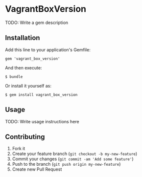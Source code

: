 # VagrantBoxVersion

TODO: Write a gem description

## Installation

Add this line to your application's Gemfile:

    gem 'vagrant_box_version'

And then execute:

    $ bundle

Or install it yourself as:

    $ gem install vagrant_box_version

## Usage

TODO: Write usage instructions here

## Contributing

1. Fork it
2. Create your feature branch (`git checkout -b my-new-feature`)
3. Commit your changes (`git commit -am 'Add some feature'`)
4. Push to the branch (`git push origin my-new-feature`)
5. Create new Pull Request
